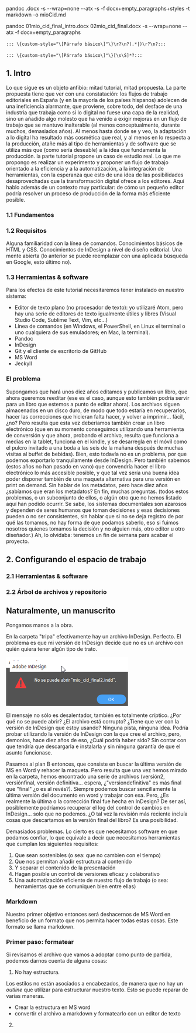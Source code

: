 


pandoc .docx -s --wrap=none --atx -s -f docx+empty_paragraphs+styles -t markdown -o mioCid.md

pandoc 01mio_cid_final_intro.docx 02mio_cid_final.docx -s --wrap=none --atx -f docx+empty_paragraphs



``::: \{custom-style="\[Párrafo básico\]"\}\r?\n?(.*|)\r?\n?:::``

``::: \{custom-style="\[Párrafo básico\]"\}[\s\S]*?:::``


## 1. Intro

Lo que sigue es un objeto anfibio: mitad tutorial, mitad propuesta. La parte propuesta tiene que ver con una constatación: los flujos de trabajo editoriales en España (y en la mayoría de los países hispanos) adolecen de una ineficiencia alarmante, que proviene, sobre todo, del desface de una industria que trabaja como si lo digital no fuese una capa de la realidad, sino un añadido algo molesto que ha venido a exigir mejoras en un flujo de trabajo que se mantuvo inalterable (al menos conceptualmente, durante muchos, demasiados años). Al menos hasta donde se y veo, la adaptación a lo digital ha resultado más cosmética que real, y al menos en lo respecta a la producción, atañe más al tipo de herramientas y de software que se utiliza más que (como sería deseable) a la idea que fundamenta la producción.
la parte tutorial propone un caso de estudio real. Lo que me propongo es realizar un experimento y proponer un flujo de trabajo orientado a la eficiencia y a la automatización, a la integración de herramientas, con la esperanza que esto de una idea de las posibilidades desaprovechadas que la transformación digital ofrece a los editores.
Aquí hablo además de un contexto muy particular: de cómo un pequeño editor podría resolver un proceso de producción de la forma más eficiente posible.

### 1.1 Fundamentos
### 1.2 Requisitos

Alguna familiaridad con la línea de comandos.
Conocimientos básicos de HTML y CSS. Conocimientos de InDesign a nivel de diseño editorial.
Una mente abierta (lo anterior se puede reemplazar con una aplicada búsqueda en Google, esto último no).

### 1.3 Herramientas & software

Para los efectos de este tutorial necesitaremos tener instalado en nuestro sistema:

- Editor de texto plano (no procesador de texto): yo utilizaré Atom, pero hay una serie de editores de texto igualmente útiles y libres (Visual Studio Code, Sublime Text, Vim, etc...)
- Línea de comandos (en Windows, el PowerShell, en Linux el terminal o uno cualquiera de sus emuladores; en Mac, la terminal).
- Pandoc
- InDesign
- Git y el cliente de escritorio de GitHub
- MS Word
- Jeckyll


### El problema

Supongamos que hará unos diez años editamos y publicamos un libro, que ahora queremos reeditar (ese es el caso, aunque esto también podría servir para un libro que estemos a punto de editar ahora). Los archivos siguen almacenados en un disco duro, de modo que todo estaría en recuperarlos, hacer las correcciones que hicieran falta hacer, y volver a imprimir... fácil, ¿no?
Pero resulta que esta vez deberíamos también crear un libro electrónico (que en su momento conseguimos utilizando una herramienta de conversión y que ahora, probando el archivo, resulta que funciona a medias en la tablet, funciona en el kindle, y se desarregla en el móvil como el pulcro invitado a una boda a las seis de la mañana después de muchas visitas al buffet de bebidas). Bien, esto todavía no es un problema, por que podemos exportarlo tranquilamente desde InDesign. Pero también sabemos (estos años no han pasado en vano) que convendría hacer el libro electrónico lo más accesible posible, y que tal vez sería una buena idea poder disponer también de una maqueta alternativa para una versión en print on demand. Sin hablar de los metadatos, pero hace diez años ¿sabíamos que eran los metadatos? En fin, muchas preguntas.
(todos estos problemas, o un subconjunto de ellos, o algún otro que no hemos listado aquí han podido ocurrir. Se sabe, los sistemas documentales son azarosos y dependen de seres humanos que toman decisiones y esas decisiones pueden o no ser consistentes, sin hablar que si no se deja registro de por qué las tomamos, no hay forma de que podamos saberlo, eso si fuimos nosotros quienes tomamos la decisión y no alguien más, otro editor u otro diseñador.)
Ah, lo olvidaba: tenemos un fin de semana para acabar el proyecto.

## 2. Configurando el espacio de trabajo


### 2.1 Herramientas & software
### 2.2 Árbol de archivos y repositorio


## Naturalmente, un manuscrito

Pongamos manos a la obra.


En la carpeta "tripa" efectivamente hay un archivo InDesign. Perfecto. El problema es que mi versión de InDesign decide que no es un archivo con quién quiera tener algún tipo de trato.

![InDesign no puede abrir el archivo](imgs/noSePuedeAbrirElArchivoInDesign.png)

El mensaje no sólo es desalentador, también es totalmente críptico. ¿Por qué no se puede abrir? ¿El archivo está corrupto? ¿Tiene que ver con la versión de InDesign que estoy usando? Ninguna pista, ninguna idea. Podría probar utilizando la versión de InDesign con la que cree el archivo, pero, demonios, hace diez años de eso, ¿Cuál podría haber sido? Sin contar con que tendría que descargarla e instalarla y sin ninguna garantía de que el asunto funcionase.

Pasamos al plan B entonces, que consiste en buscar la última versión de MS en Word y rehacer la maqueta.
Pero resulta que una vez hemos mirado en la carpeta, hemos encontrado una serie de archivos (versión2, versiónfinal, versión definitiva... espera, ¿"versiondefinitiva" es más final que "final" ¿o es al revés?). Siempre podemos buscar sencillamente la última versión del documento en word y trabajar con esa. Pero, ¿Es realmente la última o la corrección final fue hecha en InDesign? De ser así, posiblemente podríamos recuperar el log del control de cambios en InDesign... solo que no podemos.  ¿O tal vez la revisión más reciente incluía cosas que descartamos en la versión final del libro? Es una posibilidad.

Demasiados problemas. Lo cierto es que necesitamos software en que podamos confiar, lo que equivale a decir que necesitamos herramientas que cumplan los siguientes requisitos:

1. Que sean sostenibles (o sea: que no cambien con el tiempo)
2. Que nos permitan añadir estructura al contenido
3. Y separar el contenido de la presentación
4. Hagan posible un control de versiones eficaz y colaborativo
5. Una automatización eficiente de nuestro flujo de trabajo (o sea: herramientas que se comuniquen bien entre ellas)

### Markdown

Nuestro primer objetivo entonces será deshacernos de MS Word en beneficio de un formato que nos permita hacer todas estas cosas. Este formato se llama markdown.

### Primer paso: formatear

Si revisamos el archivo que vamos a adoptar como punto de partida, podemos darnos cuenta de alguna cosas:

1. No hay estructura.

Los estilos no están asociados a encabezados, de manera que no hay un _outline_ que utilizar para estructurar nuestro texto. Esto se puede reparar de varias maneras.
- Crear la estructura en MS word
- convertir el archivo a markdown y formatearlo con un editor de texto

2.
